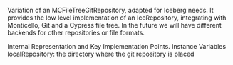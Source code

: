 Variation of an MCFileTreeGitRepository, adapted for Iceberg needs. It provides the low level implementation of an IceRepository, integrating with Monticello, Git and a Cypress file tree. In the future we will have different backends for other repositories or file formats.

Internal Representation and Key Implementation Points.
    Instance Variables
	localRepository:  <FileReference> the directory where the git repository is placed
